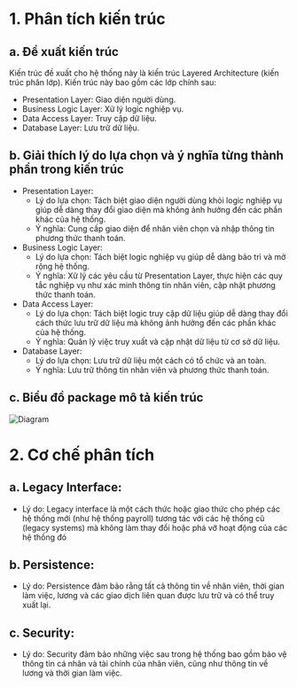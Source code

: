 # 1. Phân tích kiến trúc
## a. Đề xuất kiến trúc
Kiến trúc đề xuất cho hệ thống này là kiến trúc Layered Architecture (kiến trúc phân lớp). Kiến trúc này bao gồm các lớp chính sau:

- Presentation Layer: Giao diện người dùng.
- Business Logic Layer: Xử lý logic nghiệp vụ.
- Data Access Layer: Truy cập dữ liệu.
- Database Layer: Lưu trữ dữ liệu.

## b. Giải thích lý do lựa chọn và ý nghĩa từng thành phần trong kiến trúc
- Presentation Layer:
  - Lý do lựa chọn: Tách biệt giao diện người dùng khỏi logic nghiệp vụ giúp dễ dàng thay đổi giao diện mà không ảnh hưởng đến các phần khác của hệ thống.
  - Ý nghĩa: Cung cấp giao diện để nhân viên chọn và nhập thông tin phương thức thanh toán.
- Business Logic Layer:
  - Lý do lựa chọn: Tách biệt logic nghiệp vụ giúp dễ dàng bảo trì và mở rộng hệ thống.
  - Ý nghĩa: Xử lý các yêu cầu từ Presentation Layer, thực hiện các quy tắc nghiệp vụ như xác minh thông tin nhân viên, cập nhật phương thức thanh toán.
- Data Access Layer:
  - Lý do lựa chọn: Tách biệt logic truy cập dữ liệu giúp dễ dàng thay đổi cách thức lưu trữ dữ liệu mà không ảnh hưởng đến các phần khác của hệ thống.
  - Ý nghĩa: Quản lý việc truy xuất và cập nhật dữ liệu từ cơ sở dữ liệu.
- Database Layer:
  - Lý do lựa chọn: Lưu trữ dữ liệu một cách có tổ chức và an toàn.
  - Ý nghĩa: Lưu trữ thông tin nhân viên và phương thức thanh toán.

## c. Biểu đồ package mô tả kiến trúc
![Diagram](https://www.planttext.com/api/plantuml/svg/d9GnIyD068Rt_8gFJ3eKmT51IbkeOYaAiRWUQSWTffUGD4AHJWuE8kZWu5XB5o5OSCiX3f7-Z_i5_WNlMjeclOIctlgztyFxtht9B_kk1dtazyEUetd8l4Qs1Ve9P_TWOCwUgGtdQE2xZgF3hGRYh4JDv9D0ao0N6aJeAUnTdkulLVAO3Wg2kM8XQEFaZNP8yavJec6X_2BayPWQFcSFYdwevNYvuYo2Ll85RHjBWWSTpYQgeuOWcbZEZ2IYk3MRpaOYPx6dzKAf22a-wLacyhlbn1XHRBZ9I6NdnZNyS01r7aUUX7n0IsOErRXds9NpnRXKWCn6YGnP_QunaiZ481etzbJlDSvUwpWSS7P7VvuuUo6Dsc4HDxTfbSfnqOCVWHx8odJ5WDhw1YDTlnqX1T8ifItkgKCiAWasPuzaXztLc_ndT_q-sUqDnCgVN2_ga20uisbuq9TTlE7nX2fEbbOLJ3h4DiZQiuh9v550soucls62D8UOylFIDL6mgaMxuX_v1m00__y30000)

# 2. Cơ chế phân tích
## a. Legacy Interface:
- Lý do: Legacy interface là một cách thức hoặc giao thức cho phép các hệ thống mới (như hệ thống payroll) tương tác với các hệ thống cũ (legacy systems) mà không làm thay đổi hoặc phá vỡ hoạt động của các hệ thống đó
## b. Persistence:
- Lý do: Persistence đảm bảo rằng tất cả thông tin về nhân viên, thời gian làm việc, lương và các giao dịch liên quan được lưu trữ và có thể truy xuất lại.
## c. Security:
- Lý do: Security đảm bảo những việc sau trong hệ thống bao gồm bảo vệ thông tin cá nhân và tài chính của nhân viên, cũng như thông tin về lương và thời gian làm việc.
